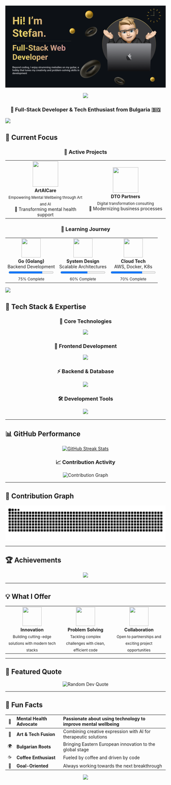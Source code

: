 ![](https://github.com/StefanPenchev05/StefanPenchev05/blob/main/Banner.png)

<div align="center">
  <img src="https://readme-typing-svg.herokuapp.com/?font=Righteous&size=35&center=true&vCenter=true&width=600&height=70&duration=4000&lines=Welcome+to+my+GitHub+Profile!;Software+Engineer+from+Bulgaria;Building+Innovative+Solutions" />
</div>

<h3 align="center">🚀 Full-Stack Developer & Tech Enthusiast from Bulgaria 🇧🇬</h3>

<img src="https://user-images.githubusercontent.com/73097560/115834477-dbab4500-a447-11eb-908a-139a6edaec5c.gif">

## 🎯 Current Focus

<div align="center">
  
  ### 🔭 **Active Projects**
  
  <table>
  <tr>
  <td align="center" width="50%">
    <img width="80" height="80" src="https://beta.artaicare.com/assets/logo-BH3lj4ed.png"/>
    <br><b>ArtAICare</b>
    <br><sub>Empowering Mental Wellbeing through Art and AI</sub>
    <br>🎨 Transforming mental health support
  </td>
  <td align="center" width="50%">
    <img width="80" height="80" src="https://img.icons8.com/fluency/96/000000/business.png"/>
    <br><b>DTO Partners</b>
    <br><sub>Digital transformation consulting</sub>
    <br>🚀 Modernizing business processes
  </td>
  </tr>
  </table>
  
  ### 🌱 **Learning Journey**
  
  <table>
  <tr>
  <td align="center">
    <img width="60" height="60" src="https://skillicons.dev/icons?i=go"/>
    <br><b>Go (Golang)</b>
    <br>Backend Development
    <br><progress value="75" max="100"></progress>
    <br><sub>75% Complete</sub>
  </td>
  <td align="center">
    <img width="60" height="60" src="https://img.icons8.com/fluency/96/000000/blueprint.png"/>
    <br><b>System Design</b>
    <br>Scalable Architectures
    <br><progress value="60" max="100"></progress>
    <br><sub>60% Complete</sub>
  </td>
  <td align="center">
    <img width="60" height="60" src="https://skillicons.dev/icons?i=aws"/>
    <br><b>Cloud Tech</b>
    <br>AWS, Docker, K8s
    <br><progress value="70" max="100"></progress>
    <br><sub>70% Complete</sub>
  </td>
  </tr>
  </table>
  
</div>

<img src="https://user-images.githubusercontent.com/73097560/115834477-dbab4500-a447-11eb-908a-139a6edaec5c.gif">

## 💼 Tech Stack & Expertise

<div align="center">

### 🚀 **Core Technologies**
<p align="center">
  <img src="https://skillicons.dev/icons?i=go,rust,javascript,typescript,nodejs,python&theme=dark" />
</p>

### 🎨 **Frontend Development** 
<p align="center">
  <img src="https://skillicons.dev/icons?i=react,nextjs,tailwind,html,css,mui&theme=dark" />
</p>

### ⚡ **Backend & Database**
<p align="center">
  <img src="https://skillicons.dev/icons?i=express,mongodb,mysql,redis,firebase,prisma&theme=dark" />
</p>

### 🛠️ **Development Tools**
<p align="center">
  <img src="https://skillicons.dev/icons?i=vscode,github,git,docker,linux,bash,figma,aws&theme=dark" />
</p>

</div>

---

## 📊 GitHub Performance

<div align="center">

  
  <!-- GitHub Streak with Interactive Elements -->
  <a href="https://github.com/StefanPenchev05">
    <img height="200em" src="https://github-readme-streak-stats.herokuapp.com/?user=StefanPenchev05&theme=radical&hide_border=true&border_radius=10&card_width=400" alt="GitHub Streak Stats" />
  </a>
  
</div>

<!-- Interactive Activity Graph -->
<div align="center">
  <h3>📈 Contribution Activity</h3>
  <img src="https://github-readme-activity-graph.vercel.app/graph?username=StefanPenchev05&theme=redical&bg_color=0D1117&color=F85D7F&line=F85D7F&point=FFFFFF&area=true&hide_border=true" alt="Contribution Graph" />
</div>

---

## 🐍 Contribution Graph

<div align="center">
  <img alt="Snake animation" src="https://raw.githubusercontent.com/StefanPenchev05/StefanPenchev05/output/github-contribution-grid-snake.svg" />
</div>

---

## 🏆 Achievements

<div align="center">
  <img src="https://github-profile-trophy.vercel.app/?username=StefanPenchev05&theme=dracula&no-frame=false&no-bg=false&margin-w=4&row=2&column=4"/>
</div>

---

## 💡 What I Offer

<div align="center">

<table>
<tr>
<td align="center" width="33%">
  <img width="60" height="60" src="https://img.icons8.com/fluency/96/000000/rocket.png"/>
  <br><b>Innovation</b>
  <br><sub>Building cutting-edge solutions with modern tech stacks</sub>
</td>
<td align="center" width="33%">
  <img width="60" height="60" src="https://img.icons8.com/fluency/96/000000/gear.png"/>
  <br><b>Problem Solving</b>
  <br><sub>Tackling complex challenges with clean, efficient code</sub>
</td>
<td align="center" width="33%">
  <img width="60" height="60" src="https://img.icons8.com/fluency/96/000000/handshake.png"/>
  <br><b>Collaboration</b>
  <br><sub>Open to partnerships and exciting project opportunities</sub>
</td>
</tr>
</table>

</div>

---

## 🎨 Featured Quote

<div align="center">
  
  <img src="https://quotes-github-readme.vercel.app/api?type=horizontal&theme=radical" alt="Random Dev Quote"/>
  
</div>

---

## 🌟 Fun Facts

<div align="center">

| 🧠 | **Mental Health Advocate** | Passionate about using technology to improve mental wellbeing |
|:---:|:---|:---|
| 🎨 | **Art & Tech Fusion** | Combining creative expression with AI for therapeutic solutions |
| 🌍 | **Bulgarian Roots** | Bringing Eastern European innovation to the global stage |
| ☕ | **Coffee Enthusiast** | Fueled by coffee and driven by code |
| 🎯 | **Goal-Oriented** | Always working towards the next breakthrough |

</div>


<div align="center">
  
  <!-- Final Animated Element -->
  <img src="https://capsule-render.vercel.app/api?type=waving&color=gradient&height=100&section=footer&text=Thanks%20for%20visiting!&fontSize=30&fontAlignY=70&desc=Let's%20build%20something%20amazing%20together&descAlignY=88&descAlign=50"/>
  
</div>